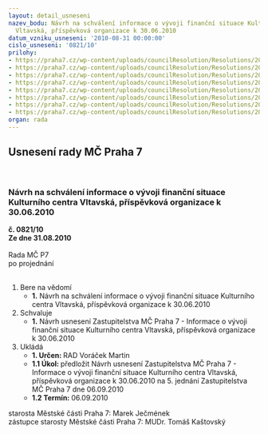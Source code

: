 ```yaml
---
layout: detail_usneseni
nazev_bodu: Návrh na schválení informace o vývoji finanční situace Kulturního centra
  Vltavská, příspěvková organizace k 30.06.2010
datum_vzniku_usneseni: '2010-08-31 00:00:00'
cislo_usneseni: '0821/10'
prilohy:
- https://praha7.cz/wp-content/uploads/councilResolution/Resolutions/20091/47-10-usnesen%c3%ad_zm%c4%8d_praha_7_-_14.06.2010_-_fin._v%c3%bdvoj.doc
- https://praha7.cz/wp-content/uploads/councilResolution/Resolutions/20091/47-10-z6_-_stav_kc_vltavsk%c3%a1_k_30.06.2010.doc
- https://praha7.cz/wp-content/uploads/councilResolution/Resolutions/20091/47-10-rozbor_hospoda%c5%99en%c3%ad_2010_2q.doc
- https://praha7.cz/wp-content/uploads/councilResolution/Resolutions/20091/47-10-n%c3%a1v%c5%a1t%c4%9bvnost_1q.xls
- https://praha7.cz/wp-content/uploads/councilResolution/Resolutions/20091/47-10-program_kc_-_9_-_12_2010.xlsx
- https://praha7.cz/wp-content/uploads/councilResolution/Resolutions/20091/47-10-p%c5%99ehled_inv__a_neinv__p%c5%99%c3%adsp%c4%9bvk%c5%af.xls
- https://praha7.cz/wp-content/uploads/councilResolution/Resolutions/20091/47-10-p%c5%99ehled_n%c3%a1jmu_98_-_09.xls
- https://praha7.cz/wp-content/uploads/councilResolution/Resolutions/20091/47-10-z%c3%a1pis_ze_7._jedn%c3%a1n%c3%ad_kk_ze_dne_23.08.2010.doc
organ: rada
---
```

<div id="ucUsn_pList" class="usn">
	<span><h2>Usnesení rady MČ Praha 7 </h2>
<br></span><div class="standBody">
<span><h3>Návrh na schválení informace o vývoji finanční situace Kulturního centra Vltavská, příspěvková organizace k 30.06.2010</h3></span><div class="center">
		<strong>č. 0821/10</strong><br>
	</div>
<div class="center">
		<strong>Ze dne 31.08.2010</strong><br><br>
	</div>Rada MČ P7<br> po projednání<br><br><ol>
<li>Bere na vědomí<ul><li>
<strong>1.</strong> Návrh na schválení informace o vývoji finanční situace Kulturního centra Vltavská, příspěvková organizace k 30.06.2010</li></ul>
</li>
<li>Schvaluje<ul><li>
<strong>1.</strong> Návrh usnesení Zastupitelstva MČ Praha 7 - Informace o vývoji finanční situace Kulturního centra Vltavská, příspěvková organizace k 30.06.2010</li></ul>
</li>
<li>Ukládá<ul>
<li>
<strong>1. Určen: </strong>RAD Voráček Martin</li>
<li>
<strong>1.1 Úkol: </strong>předložit Návrh usnesení Zastupitelstva MČ Praha 7 - Informace o vývoji finanční situace Kulturního centra Vltavská, příspěvková organizace k 30.06.2010 na 5. jednání Zastupitelstva MČ Praha 7 dne 06.09.2010</li>
<li>
<strong>1.2 Termín: </strong>06.09.2010</li>
</ul>
</li>
</ol>starosta Městské části Praha 7: Marek Ječmének<br>zástupce starosty Městské části Praha 7: MUDr. Tomáš Kaštovský 
</div>
</div>